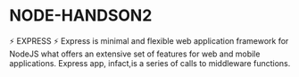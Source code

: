 # NODE-HANDSON2
⚡ EXPRESS ⚡
Express is minimal and flexible web application framework for NodeJS what offers an extensive set of features for web and mobile applications.
Express app, infact,is a series of calls to middleware functions.

